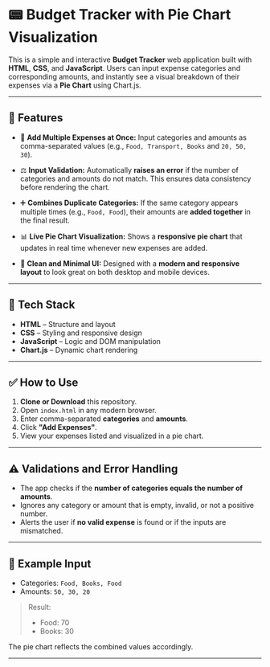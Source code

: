 # 📟 Budget Tracker with Pie Chart Visualization

This is a simple and interactive **Budget Tracker** web application built with **HTML**, **CSS**, and **JavaScript**. Users can input expense categories and corresponding amounts, and instantly see a visual breakdown of their expenses via a **Pie Chart** using Chart.js.

---

## 🚀 Features

* 🔢 **Add Multiple Expenses at Once:**
  Input categories and amounts as comma-separated values (e.g., `Food, Transport, Books` and `20, 50, 30`).

* ⚖️ **Input Validation:**
  Automatically **raises an error** if the number of categories and amounts do not match. This ensures data consistency before rendering the chart.

* ➕ **Combines Duplicate Categories:**
  If the same category appears multiple times (e.g., `Food, Food`), their amounts are **added together** in the final result.

* 📊 **Live Pie Chart Visualization:**
  Shows a **responsive pie chart** that updates in real time whenever new expenses are added.

* 🧠 **Clean and Minimal UI:**
  Designed with a **modern and responsive layout** to look great on both desktop and mobile devices.

---

## 💠 Tech Stack

* **HTML** – Structure and layout
* **CSS** – Styling and responsive design
* **JavaScript** – Logic and DOM manipulation
* **Chart.js** – Dynamic chart rendering

---

## ✅ How to Use

1. **Clone or Download** this repository.
2. Open `index.html` in any modern browser.
3. Enter comma-separated **categories** and **amounts**.
4. Click **"Add Expenses"**.
5. View your expenses listed and visualized in a pie chart.

---

## ⚠️ Validations and Error Handling

* The app checks if the **number of categories equals the number of amounts**.
* Ignores any category or amount that is empty, invalid, or not a positive number.
* Alerts the user if **no valid expense** is found or if the inputs are mismatched.

---

## 📌 Example Input

* Categories: `Food, Books, Food`
* Amounts: `50, 30, 20`

> Result:
>
> * Food: 70
> * Books: 30

The pie chart reflects the combined values accordingly.

---

